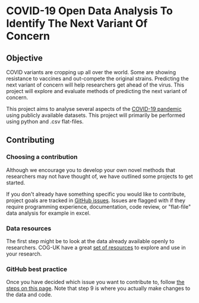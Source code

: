 # COVID-19 Open Data Analysis To Identify The Next Variant Of Concern

## Objective

COVID variants are cropping up all over the world.
Some are showing resistance to vaccines and out-compete the original strains.
Predicting the next variant of concern will help researchers get ahead of the virus.
This project will explore and evaluate methods of predicting the next variant of concern.

This project aims to analyse several aspects of the [COVID-19 pandemic](https://www.gov.uk/coronavirus) using publicly available datasets.
This project will primarily be performed using python and .csv flat-files.

## Contributing

### Choosing a contribution

Although we encourage you to develop your own novel methods that researchers may not have thought of, we have outlined some projects to get started.

If you don't already have something specific you would like to contribute, project goals are tracked in [GitHub issues](https://github.com/wgc-hackathon/covid/issues).
Issues are flagged with if they require programming experience, documentation, code review, or "flat-file" data analysis for example in excel.

### Data resources

The first step might be to look at the data already available openly to researchers.
COG-UK have a great [set of resources](https://www.cogconsortium.uk/tools-analysis/public-data-analysis-2/) to explore and use in your research.

### GitHub best practice

Once you have decided which issue you want to contribute to, follow [the steps on this page](https://www.dataschool.io/how-to-contribute-on-github/).
Note that step 9 is where you actually make changes to the data and code.

